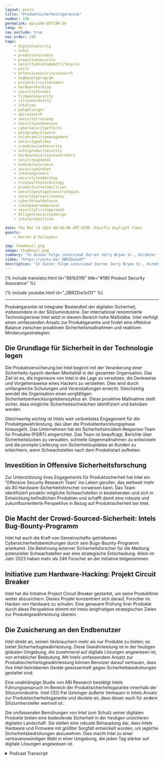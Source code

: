 ```yaml
---
layout: posts
title: "Produktsicherheitsgarantie"
number: 190
permalink: episode-EDT190-de
lang: de
nav_exclude: true
nav_order: 190
tags:
    - digitalsecurity
    - intel
    - productassurance
    - proactivesecurity
    - securitydevelopmentlifecycle
    - psirt
    - offensivesecurityresearch
    - bugbountyprogram
    - projectcircuitbreaker
    - hardwarehacking
    - securitythreats
    - firmwaresecurity
    - siliconindustry
    - intelceo
    - patgelsinger
    - abiresearch
    - securitytraining
    - securityweaknesses
    - cybersecurityefforts
    - postproductlaunch
    - vulnerabilitymanagement
    - securitypatches
    - crowdsourcedsecurity
    - intelproductsecurity
    - hardwarescurityresearchers
    - securityupdates
    - enduserassurance
    - securitymindset
    - intelengineers
    - securityleadership
    - trustworthytechnology
    - productvulnerabilities
    - securitymitigationstrategies
    - securityproactiveness
    - cyberthreatdefense
    - intelpowereddevices
    - securityfirstapproach
    - diligentsecuritydesign
    - intelproductline.

date: Thu Mar 14 2024 00:00:00 GMT-0700 (Pacific Daylight Time)
guests:
    - Darren W Pulsipher

img: thumbnail.png
image: thumbnail.png
summary: "In dieser Folge interviewt Darren Jerry Bryan Sr., Direktor für Produktsicherheit bei Intel und Mit-Podcaster von Chips und Salsa. Sie entdecken die Aspekte des Zero Trust in Bezug auf die Produktsicherheit für einen Siliziumhersteller."
video: "https://youtu.be/_0BRZDw1oOY"
description: "In dieser Folge interviewt Darren Jerry Bryan Sr., Direktor für Produktsicherheit bei Intel und Mit-Podcaster von Chips und Salsa. Sie entdecken die Aspekte des Zero Trust in Bezug auf die Produktsicherheit für einen Siliziumhersteller."
---
```


<div>
{% include transistor.html id="861b51f8" title="#190 Product Security Assurance" %}

{% include youtube.html id="_0BRZDw1oOY" %}
</div>

---

Produktgarantie ist integraler Bestandteil der digitalen Sicherheit, insbesondere in der Siliziumindustrie. Der international renommierte Technologieriese Intel setzt in diesem Bereich hohe Maßstäbe. Intel verfolgt einen umfassenden Ansatz zur Produktgarantie und findet eine effektive Balance zwischen proaktiven Sicherheitsmaßnahmen und reaktiven Minderungsstrategien.

## Die Grundlage für Sicherheit in der Technologie legen

Die Produktversicherung bei Intel beginnt mit der Verankerung einer Sicherheits-typsch-denken Mentalität in der gesamten Organisation. Das Ziel ist es, die Ingenieure von Intel in die Lage zu versetzen, die Denkweise und Vorgehensweise eines Hackers zu verstehen. Dies wird durch umfangreiche Schulungen und Veranstaltungen erreicht. Gleichzeitig wendet die Organisation einen sorgfältigen Sicherheitsentwicklungslebenszyklus an. Diese proaktive Maßnahme stellt sicher, dass mögliche Sicherheitsschwächen identifiziert und behoben werden.

Gleichwertig wichtig ist Intels weit verbreitetes Engagement für die Produktgewährleistung, das über die Produktentwicklungsphase hinausgeht. Das Unternehmen hat ein Sicherheitsincident-Response-Team für Produkte (PSIRT) eingerichtet. Das Team ist beauftragt, Berichte über Sicherheitslücken zu verwalten, schnelle Gegenmaßnahmen zu entwickeln und die prompte Lieferung von Sicherheitsupdates an Kunden zu erleichtern, wenn Schwachstellen nach dem Produktstart auftreten.

## Investition in Offensive Sicherheitsforschung

Zur Unterstützung ihres Engagements für Produktsicherheit hat Intel ein 'Offensive Security Research Team' ins Leben gerufen, das weltweit mehr als 80 Hardware-Sicherheitsforscher vorweisen kann. Das Team identifiziert proaktiv mögliche Schwachstellen in bestehenden und sich in Entwicklung befindlichen Produkten und schafft damit eine robuste und zukunftsorientierte Perspektive in Bezug auf Produktsicherheit bei Intel.

## Die Macht der Crowd-Sourced-Sicherheit: Intels Bug-Bounty-Programm

Intel hat auch die Kraft von Gemeinschafts-getriebenen Cybersicherheitsbemühungen durch sein Bugs-Bounty-Programm anerkannt. Die Belohnung externer Sicherheitsforscher für die Meldung potenzieller Schwachstellen war eine strategische Entscheidung. Allein im Jahr 2023 haben mehr als 246 Forscher an der Initiative teilgenommen.

## Initiative zum Hardware-Hacking: Projekt Circuit Breaker

Intel hat die Initiative Project Circuit Breaker gestartet, um seine Produktlinie weiter abzusichern. Dieses Projekt konzentriert sich darauf, Forscher im Hacken von Hardware zu schulen. Eine genauere Prüfung ihrer Produkte durch diese Perspektive stimmt mit Intels langfristigen strategischen Zielen zur Produktgewährleistung überein.

## Die Zusicherung an den Endbenutzer

Intel strebt an, seinen Verbrauchern mehr als nur Produkte zu bieten; es bietet Sicherheitsgewährleistung. Diese Gewährleistung ist in der heutigen globalen Umgebung, die zunehmend auf digitale Lösungen angewiesen ist, von erheblicher Bedeutung. Mit Intels umfassendem Ansatz zur Produktsicherheitsgewährleistung können Benutzer darauf vertrauen, dass ihre Intel-betriebenen Geräte gewissenhaft gegen Sicherheitsbedrohungen gestaltet sind.

Eine unabhängige Studie von ABI Research bestätigt Intels Führungsanspruch im Bereich der Produktsicherheitsgarantie innerhalb der Siliziumindustrie. Intel CEO Pat Gelsinger äußerte Vertrauen in Intels Ansatz zur Produktsicherheitsgarantie und deutete an, dass dieser auch für andere Siliziumhersteller wertvoll ist.

Die umfassenden Bemühungen von Intel zum Schutz seiner digitalen Produkte bieten eine bedeutende Sicherheit in der heutigen unsicheren digitalen Landschaft. Sie stellen eine robuste Behauptung dar, dass Intels Hardware und Firmware mit größter Sorgfalt entwickelt wurden, um jegliche Sicherheitsbedrohungen abzuwehren. Dies macht Intel zu einer vertrauenswürdigen Wahl in einer Umgebung, die jeden Tag stärker auf digitale Lösungen angewiesen ist.



<details>
<summary> Podcast Transcript </summary>

<p></p>

</details>
